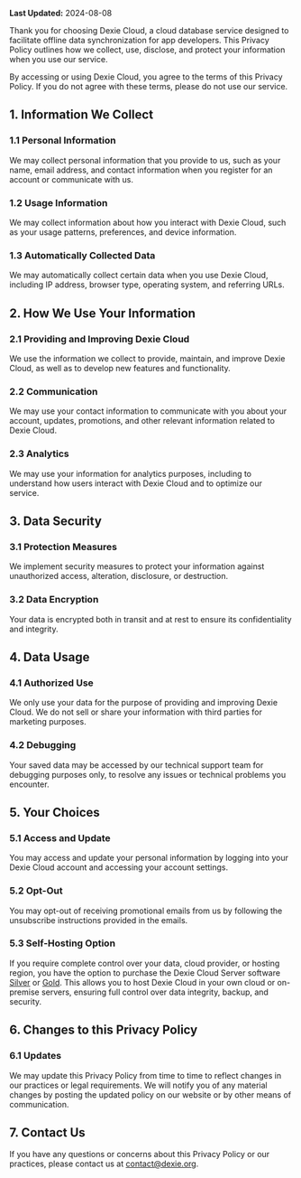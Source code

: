 **Last Updated:** 2024-08-08

Thank you for choosing Dexie Cloud, a cloud database service designed to facilitate offline data synchronization for app developers. This Privacy Policy outlines how we collect, use, disclose, and protect your information when you use our service.

By accessing or using Dexie Cloud, you agree to the terms of this Privacy Policy. If you do not agree with these terms, please do not use our service.

## 1. Information We Collect

### 1.1 Personal Information

We may collect personal information that you provide to us, such as your name, email address, and contact information when you register for an account or communicate with us.

### 1.2 Usage Information

We may collect information about how you interact with Dexie Cloud, such as your usage patterns, preferences, and device information.

### 1.3 Automatically Collected Data

We may automatically collect certain data when you use Dexie Cloud, including IP address, browser type, operating system, and referring URLs.

## 2. How We Use Your Information

### 2.1 Providing and Improving Dexie Cloud

We use the information we collect to provide, maintain, and improve Dexie Cloud, as well as to develop new features and functionality.

### 2.2 Communication

We may use your contact information to communicate with you about your account, updates, promotions, and other relevant information related to Dexie Cloud.

### 2.3 Analytics

We may use your information for analytics purposes, including to understand how users interact with Dexie Cloud and to optimize our service.

## 3. Data Security

### 3.1 Protection Measures

We implement security measures to protect your information against unauthorized access, alteration, disclosure, or destruction.

### 3.2 Data Encryption

Your data is encrypted both in transit and at rest to ensure its confidentiality and integrity.

## 4. Data Usage

### 4.1 Authorized Use

We only use your data for the purpose of providing and improving Dexie Cloud. We do not sell or share your information with third parties for marketing purposes.

### 4.2 Debugging

Your saved data may be accessed by our technical support team for debugging purposes only, to resolve any issues or technical problems you encounter.

## 5. Your Choices

### 5.1 Access and Update

You may access and update your personal information by logging into your Dexie Cloud account and accessing your account settings.

### 5.2 Opt-Out

You may opt-out of receiving promotional emails from us by following the unsubscribe instructions provided in the emails.

### 5.3 Self-Hosting Option

If you require complete control over your data, cloud provider, or hosting region, you have the option to purchase the Dexie Cloud Server software [Silver](/cloud/pricing#silver-edition) or [Gold](/cloud/pricing#gold-edition). This allows you to host Dexie Cloud in your own cloud or on-premise servers, ensuring full control over data integrity, backup, and security.

## 6. Changes to this Privacy Policy

### 6.1 Updates

We may update this Privacy Policy from time to time to reflect changes in our practices or legal requirements. We will notify you of any material changes by posting the updated policy on our website or by other means of communication.

## 7. Contact Us

If you have any questions or concerns about this Privacy Policy or our practices, please contact us at contact@dexie.org.
